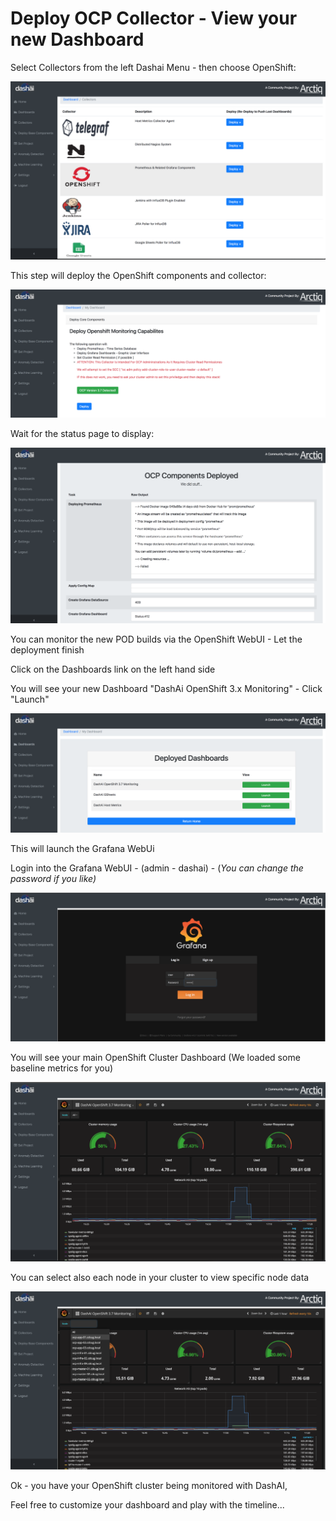 # Deploy OCP Collector - View your new Dashboard

Select Collectors from the left Dashai Menu - then choose OpenShift:

![](../images/Screenshot_2018-03-18_15.00.12.png)

This step will deploy the OpenShift components and collector:

![](../images/Screenshot_2018-03-18_15.05.42.png)

Wait for the status page to display:

![](../images/Screenshot_2018-03-18_15.06.18.png)

You can monitor the new POD builds via the OpenShift WebUI - Let the deployment finish

Click on the Dashboards link on the left hand side

You will see your new Dashboard "DashAi OpenShift 3.x Monitoring" - Click "Launch"

![](../images/Screenshot_2018-03-18_17.20.49.png)

This will launch the Grafana WebUi

Login into the Grafana WebUI - (admin - dashai) - (*You can change the password if you like)*

![](../images/Screenshot_2018-03-18_17.21.26.png)

You will see your main OpenShift Cluster Dashboard (We loaded some baseline metrics for you)

![](../images/Screenshot_2018-03-18_17.21.48.png)

You can select also each node in your cluster to view specific node data

![](../images/Screenshot_2018-03-18_17.22.25.png)

Ok - you have your OpenShift cluster being monitored with DashAI,

Feel free to customize your dashboard and play with the timeline...
